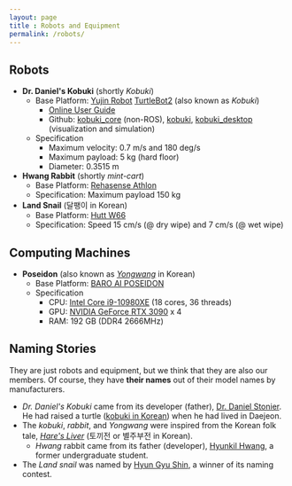 ```yaml
---
layout: page
title : Robots and Equipment
permalink: /robots/
---
```


## Robots
* **Dr. Daniel's Kobuki** (shortly _Kobuki_)
  * Base Platform: [Yujin Robot](https://yujinrobot.com/) [TurtleBot2](https://www.turtlebot.com/turtlebot2/) (also known as _Kobuki_)
    * [Online User Guide](http://kobuki.yujinrobot.com/)
    * Github: [kobuki_core](https://github.com/yujinrobot/kobuki_core) (non-ROS), [kobuki](https://github.com/yujinrobot/kobuki), [kobuki_desktop](https://github.com/yujinrobot/kobuki_desktop) (visualization and simulation)
  * Specification
    * Maximum velocity: 0.7 m/s and 180 deg/s
    * Maximum payload: 5 kg (hard floor)
    * Diameter: 0.3515 m
* **Hwang Rabbit** (shortly _mint-cart_)
  * Base Platform: [Rehasense Athlon](http://rehasensekorea.com/bbs/products/athlon.php)
  * Specification: Maximum payload 150 kg
* **Land Snail** (달팽이 in Korean)
  * Base Platform: [Hutt W66](https://huttcleantech.com/collections/hutt-robot)
  * Specification: Speed 15 cm/s (@ dry wipe) and 7 cm/s (@ wet wipe)


## Computing Machines
* **Poseidon** (also known as _[Yongwang](https://en.wikipedia.org/wiki/Yongwang)_ in Korean)
  * Base Platform: [BARO AI POSEIDON](https://www.baroai.com/ai_machine_poseidon)
  * Specification
    * CPU: [Intel Core i9-10980XE](https://www.intel.com/content/www/us/en/products/sku/198017/intel-core-i910980xe-extreme-edition-processor-24-75m-cache-3-00-ghz/specifications.html) (18 cores, 36 threads)
    * GPU: [NVIDIA GeForce RTX 3090](https://www.nvidia.com/en-us/geforce/graphics-cards/30-series/rtx-3090/) x 4
    * RAM: 192 GB (DDR4 2666MHz)

## Naming Stories
They are just robots and equipment, but we think that they are also our members. Of course, they have **their names** out of their model names by manufacturers.
* _Dr. Daniel's Kobuki_ came from its developer (father), [Dr. Daniel Stonier](https://github.com/stonier). He had raised a turtle ([kobuki in Korean](https://translate.google.com/?sl=auto&tl=ko&text=turtle&op=translate)) when he had lived in Daejeon.
* The _kobuki_, _rabbit_, and _Yongwang_ were inspired from the Korean folk tale, _[Hare's Liver](https://folkency.nfm.go.kr/en/topic/detail/5998)_ (토끼전 or 별주부전 in Korean).
    * _Hwang_ rabbit came from its father (developer), [Hyunkil Hwang](https://github.com/Hyunkil76), a former undergraduate student.
* The _Land snail_ was named by [Hyun Gyu Shin](https://github.com/ufshg), a winner of its naming contest.